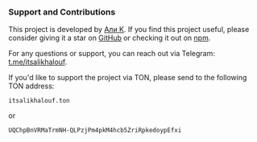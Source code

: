 ### Support and Contributions

This project is developed by [Али K](https://t.me/itsalikhalouf). If you find this project useful, please consider giving it a star on [GitHub](https://github.com/itsalimanuel/ton-ui-vue) or checking it out on [npm](https://www.npmjs.com/package/ton-ui-vue).

For any questions or support, you can reach out via Telegram: [t.me/itsalikhalouf](https://t.me/itsalikhalouf).

If you'd like to support the project via TON, please send to the following TON address:
```
itsalikhalouf.ton
```

or

```
UQChpBnVRMaTrmNH-QLPzjPm4pkM4hcb5ZriRpkedoypEfxi
```

